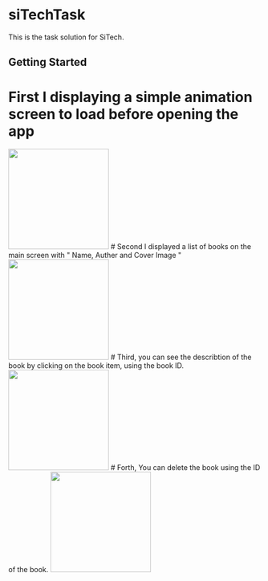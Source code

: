 # siTechTask

This is the task solution for SiTech.

## Getting Started
# First I  displaying a simple animation screen to load before opening the app
<img width="200" heigth="400"  src="https://user-images.githubusercontent.com/28203059/212231986-534580f8-07c7-48ed-8b89-2fa48fd0f8c2.png">
# Second I displayed a list of books on the main screen with " Name, Auther and Cover Image "
<img width="200" heigth="400"  src="https://user-images.githubusercontent.com/28203059/212232159-cf735011-bb0c-4ff5-8d63-5e8f4e26d504.png">
# Third, you can see the describtion of the book by clicking on the book item, using the book ID.
<img width="200" heigth="400"  src="https://user-images.githubusercontent.com/28203059/212232208-b3c489c4-2b59-4cdb-a39e-8f5cb0ef3ebf.png">
# Forth, You can delete the book using the ID of the book.
<img width="200" heigth="400"  src="https://user-images.githubusercontent.com/28203059/212232267-6a132603-707d-40c1-89c3-adfeb59543f5.png">


